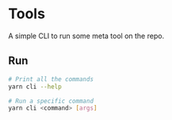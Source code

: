 # Tools

A simple CLI to run some meta tool on the repo.

## Run

```bash
# Print all the commands
yarn cli --help

# Run a specific command
yarn cli <command> [args]
```
